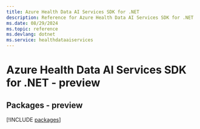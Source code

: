 ```yaml
---
title: Azure Health Data AI Services SDK for .NET
description: Reference for Azure Health Data AI Services SDK for .NET
ms.date: 08/29/2024
ms.topic: reference
ms.devlang: dotnet
ms.service: healthdataaiservices
---
```

# Azure Health Data AI Services SDK for .NET - preview
## Packages - preview
[!INCLUDE [packages](health-data-ai-services-index.md)]